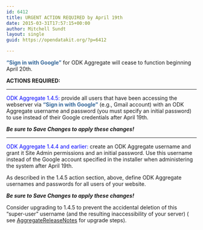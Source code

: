 ```yaml
---
id: 6412
title: URGENT ACTION REQUIRED by April 19th
date: 2015-03-31T17:57:15+00:00
author: Mitchell Sundt
layout: single
guid: https://opendatakit.org/?p=6412

---
```

**<font style="Tahoma" color="#336699">&#8220;Sign in with Google&#8221;</font>** for ODK Aggregate will cease to function beginning April 20th.

**ACTIONS REQUIRED:**

* * *

<font color="blue">ODK Aggregate 1.4.5:</font> provide all users that have been accessing the webserver via **<font style="Tahoma" color="#336699">&#8220;Sign in with Google&#8221;</font>** (e.g., Gmail account) with an ODK Aggregate username and password (you must specify an initial password) to use instead of their Google credentials after April 19th.

**_Be sure to Save Changes to apply these changes!_**

* * *

<font color="blue">ODK Aggregate 1.4.4 and earlier:</font> create an ODK Aggregate username and grant it Site Admin permissions and an initial password. Use this username instead of the Google account specified in the installer when administering the system after April 19th.

As described in the 1.4.5 action section, above, define ODK Aggregate usernames and passwords for all users of your website.

**_Be sure to Save Changes to apply these changes!_**

Consider upgrading to 1.4.5 to prevent the accidental deletion of this &#8220;super-user&#8221; username (and the resulting inaccessibility of your server) ( see [AggregateReleaseNotes](https://code.google.com/p/opendatakit/wiki/AggregateReleaseNotes) for upgrade steps).

